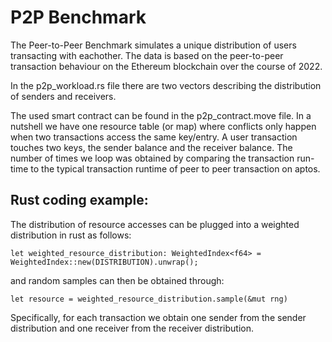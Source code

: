# P2P Benchmark

The Peer-to-Peer Benchmark simulates a unique distribution of users transacting with eachother.
The data is based on the peer-to-peer transaction behaviour on the Ethereum blockchain over the course of 2022.

In the p2p_workload.rs file there are two vectors describing the distribution of senders and receivers.

The used smart contract can be found in the p2p_contract.move file.
In a nutshell we have one resource table (or map) where conflicts only happen when two transactions access the same key/entry.
A user transaction touches two keys, the sender balance and the receiver balance.
The number of times we loop was obtained by comparing the transaction run-time to the typical transaction runtime of peer to peer transaction on aptos.


## Rust coding example:

The distribution of resource accesses can be plugged into a weighted distribution in rust as follows:

    let weighted_resource_distribution: WeightedIndex<f64> = WeightedIndex::new(DISTRIBUTION).unwrap();

and random samples can then be obtained through:

    let resource = weighted_resource_distribution.sample(&mut rng)

Specifically, for each transaction we obtain one sender from the sender distribution and one receiver from the receiver distribution.
